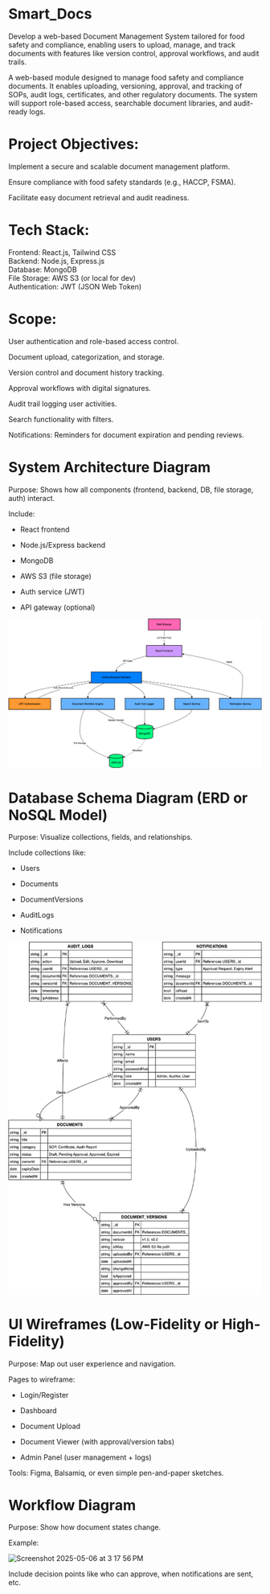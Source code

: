 # Smart_Docs
Develop a web-based Document Management System tailored for food safety and compliance, enabling users to upload, manage, and track documents with features like version control, approval workflows, and audit trails.

A web-based module designed to manage food safety and compliance documents. It enables uploading, versioning, approval, and tracking of SOPs, audit logs, certificates, and other regulatory documents. The system will support role-based access, searchable document libraries, and audit-ready logs.

# Project Objectives:
Implement a secure and scalable document management platform.

Ensure compliance with food safety standards (e.g., HACCP, FSMA).

Facilitate easy document retrieval and audit readiness.


# Tech Stack:
Frontend: React.js, Tailwind CSS <br>
Backend: Node.js, Express.js <br>
Database: MongoDB <br>
File Storage: AWS S3 (or local for dev) <br>
Authentication: JWT (JSON Web Token) <br>

# Scope:
User authentication and role-based access control.

Document upload, categorization, and storage.

Version control and document history tracking.

Approval workflows with digital signatures.

Audit trail logging user activities.

Search functionality with filters. 

Notifications: Reminders for document expiration and pending reviews.


# System Architecture Diagram
Purpose: Shows how all components (frontend, backend, DB, file storage, auth) interact.

Include:

- React frontend

- Node.js/Express backend

- MongoDB

- AWS S3 (file storage)

- Auth service (JWT)

- API gateway (optional)

![System Architecture](https://github.com/andresga11/Smart_Docs-/blob/main/SmartDocs_System_Architecture.drawio.png)


# Database Schema Diagram (ERD or NoSQL Model)
Purpose: Visualize collections, fields, and relationships.

Include collections like:

- Users

- Documents

- DocumentVersions

- AuditLogs

- Notifications

![Database Architecture](https://github.com/andresga11/Smart_Docs-/blob/main/sDocs_dbDiagram.drawio.png)

# UI Wireframes (Low-Fidelity or High-Fidelity)
Purpose: Map out user experience and navigation.

Pages to wireframe:

- Login/Register

- Dashboard

- Document Upload

- Document Viewer (with approval/version tabs)

- Admin Panel (user management + logs)

Tools: Figma, Balsamiq, or even simple pen-and-paper sketches.

# Workflow Diagram
Purpose: Show how document states change.

Example:

![Screenshot 2025-05-06 at 3 17 56 PM](https://github.com/user-attachments/assets/25764ce9-97af-4c10-8102-936059d5e6c7)

    
Include decision points like who can approve, when notifications are sent, etc.



